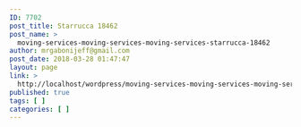 ```yaml
---
ID: 7702
post_title: Starrucca 18462
post_name: >
  moving-services-moving-services-moving-services-starrucca-18462
author: mrgabonijeff@gmail.com
post_date: 2018-03-28 01:47:47
layout: page
link: >
  http://localhost/wordpress/moving-services-moving-services-moving-services-starrucca-18462/
published: true
tags: [ ]
categories: [ ]
---
```

